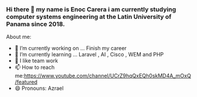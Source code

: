 ### Hi there 👋 my name is Enoc Carera i am currently studying computer systems engineering at the Latin University of Panama since 2018.

About me:

- 🔭 I’m currently working on ... Finish my career
- 🌱 I’m currently learning ... Laravel , AI , Cisco , WEM and PHP
- 👯 I like team work
- 📫 How to reach me:https://www.youtube.com/channel/UCrZ9hqQxEQh0skMD4A_mOxQ/featured
- 😄 Pronouns: Azrael
